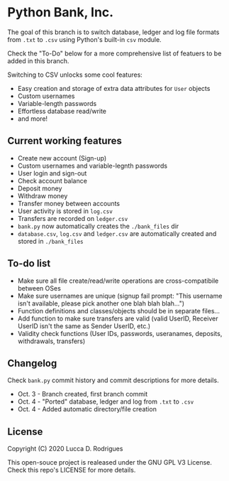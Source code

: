 # Python Bank, Inc.

The goal of this branch is to switch database, ledger and log file formats from `.txt` to `.csv` using Python's built-in `csv` module.

Check the "To-Do" below for a more comprehensive list of featuers to be added in this branch.

Switching to CSV unlocks some cool features:
* Easy creation and storage of extra data attributes for `User` objects
* Custom usernames
* Variable-length passwords
* Effortless database read/write
* and more!

## Current working features
* Create new account (Sign-up)
* Custom usernames and variable-legnth passwords 
* User login and sign-out
* Check account balance
* Deposit money
* Withdraw money
* Transfer money between accounts
* User activity is stored in `log.csv`
* Transfers are recorded on `ledger.csv`
* `bank.py` now automatically creates the `./bank_files` dir 
* `database.csv`, `log.csv` and `ledger.csv` are automatically created and stored in `./bank_files`
 
## To-do list

* Make sure all file create/read/write operations are cross-compatibile between OSes
* Make sure usernames are unique (signup fail prompt: "This username isn't available, please pick another one blah blah blah...")
* Function definitions and classes/objects should be in separate files...  
* Add function to make sure transfers are valid (valid UserID, Receiver UserID isn't the same as Sender UserID, etc.)
* Validity check functions (User IDs, passwords, useranames, deposits, withdrawals, transfers)

## Changelog
Check `bank.py` commit history and commit descriptions for more details.
* Oct. 3 - Branch created, first branch commit
* Oct. 4 - "Ported" database, ledger and log from `.txt` to `.csv`
* Oct. 4 - Added automatic directory/file creation


## License

Copyright (C) 2020 Lucca D. Rodrigues

This open-souce project is realeased under the GNU GPL V3 License. Check this repo's LICENSE for more details.
